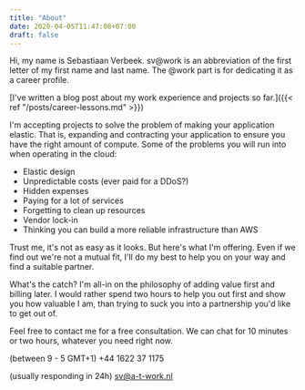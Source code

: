 ```yaml
---
title: "About"
date: 2020-04-05T11:47:08+07:00
draft: false
---
```

Hi, my name is Sebastiaan Verbeek. sv@work is an abbreviation of the first letter of my first name and last name. The @work part is for dedicating it as a career profile.

[I've written a blog post about my work experience and projects so far.]({{< ref "/posts/career-lessons.md" >}})

I'm accepting projects to solve the problem of making your application elastic. That is, expanding and contracting your application to ensure you have the right amount of compute. Some of the problems you will run into when operating in the cloud:

- Elastic design
- Unpredictable costs (ever paid for a DDoS?)
- Hidden expenses
- Paying for a lot of services
- Forgetting to clean up resources
- Vendor lock-in
- Thinking you can build a more reliable infrastructure than AWS

Trust me, it's not as easy as it looks. But here's what I'm offering. Even if we find out we're not a mutual fit, I'll do my best to help you on your way and find a suitable partner.

What's the catch? I'm all-in on the philosophy of adding value first and billing later. I would rather spend two hours to help you out first and show you how valuable I am, than trying to suck you into a partnership you'd like to get out of.

Feel free to contact me for a free consultation. We can chat for 10 minutes or two hours, whatever you need right now. 

(between 9 - 5 GMT+1) +44 1622 37 1175

(usually responding in 24h) sv@a-t-work.nl